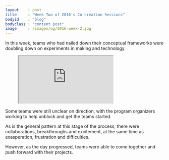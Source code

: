 ```yaml
---
layout    : post
title     : "Week Two of 2016's Co-creation Sessions"
bodyid    : "blog"
bodyclass : "content post"
image     : /images/og/2016-week-2.jpg
---
```

In this week, teams who had nailed down their conceptual frameworks were doubling down on experiments in making and technology.

<figure class="video">
	<iframe src="https://www.flickr.com/photos/125924023@N07/27164038564/in/set-72157669883211566/player/" allowfullscreen webkitallowfullscreen mozallowfullscreen oallowfullscreen msallowfullscreen></iframe>
</figure>

Some teams were still unclear on direction, with the program organizers working to help unblock and get the teams started.

<!--excerpt-ends-->

As is the general pattern at this stage of the process, there were collaborations, breakthroughs and excitement, at the same time as exasperation, frustration and difficulties.

However, as the day progressed, teams were able to come together and push forward with their projects.